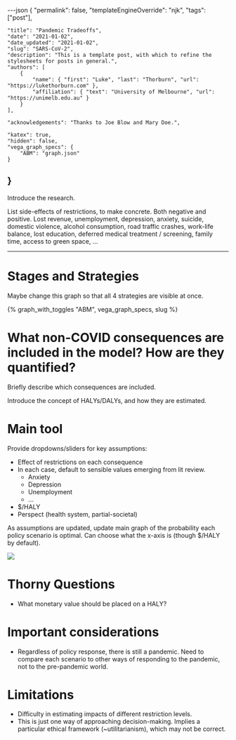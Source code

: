 ---json
{
	"permalink": false,
	"templateEngineOverride": "njk",
	"tags": ["post"],
	
	"title": "Pandemic Tradeoffs",
	"date": "2021-01-02",
	"date_updated": "2021-01-02",
	"slug": "SARS-CoV-2",
	"description": "This is a template post, with which to refine the stylesheets for posts in general.",
	"authors": [
		{
			"name": { "first": "Luke", "last": "Thorburn", "url": "https://lukethorburn.com" },
			"affiliation": { "text": "University of Melbourne", "url": "https://unimelb.edu.au" }
		}
	],
	
	"acknowledgements": "Thanks to Joe Blow and Mary Doe.",
	
	"katex": true,
	"hidden": false,
	"vega_graph_specs": {
		"ABM": "graph.json"
	}
}
---

Introduce the research.

List side-effects of restrictions, to make concrete. Both negative and positive. Lost revenue, unemployment, depression, anxiety, suicide, domestic violence, alcohol consumption, road traffic crashes, work-life balance, lost education, deferred medical treatment / screening, family time, access to green space, ...

---

# Stages and Strategies

Maybe change this graph so that all 4 strategies are visible at once.



{% graph_with_toggles "ABM", vega_graph_specs, slug %}



# What non-COVID consequences are included in the model? How are they quantified?

Briefly describe which consequences are included.

Introduce the concept of HALYs/DALYs, and how they are estimated.

# Main tool

Provide dropdowns/sliders for key assumptions:

- Effect of restrictions on each consequence
- In each case, default to sensible values emerging from lit review.
	- Anxiety
	- Depression
	- Unemployment
	- ...
- $/HALY
- Perspect (health system, partial-societal)

As assumptions are updated, update main graph of the probability each policy scenario is optimal. Can choose what the x-axis is (though $/HALY by default).

<div class="fig side-3">
	<img src="/img/lockdown2.png" />
</div>

# Thorny Questions

- What monetary value should be placed on a HALY?

# Important considerations

- Regardless of policy response, there is still a pandemic. Need to compare each scenario to other ways of responding to the pandemic, not to the pre-pandemic world.

# Limitations

- Difficulty in estimating impacts of different restriction levels.
- This is just one way of approaching decision-making. Implies a particular ethical framework (\~utilitarianism), which may not be correct.